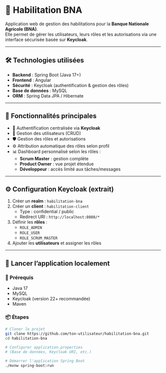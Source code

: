 # 📌 Habilitation BNA

Application web de gestion des habilitations pour la **Banque Nationale Agricole (BNA)**.  
Elle permet de gérer les utilisateurs, leurs rôles et les autorisations via une interface sécurisée basée sur **Keycloak**.

---

## 🛠️ Technologies utilisées

- **Backend** : Spring Boot (Java 17+)
- **Frontend** : Angular
- **Sécurité** : Keycloak (authentification & gestion des rôles)
- **Base de données** : MySQL
- **ORM** : Spring Data JPA / Hibernate

---

## 🔐 Fonctionnalités principales

- 🔑 Authentification centralisée via **Keycloak**
- 👥 Gestion des utilisateurs (CRUD)
- 🛡️ Gestion des rôles et autorisations
- ⚙️ Attribution automatique des rôles selon profil
- 📊 Dashboard personnalisé selon les rôles :
  - **Scrum Master** : gestion complète
  - **Product Owner** : vue projet étendue
  - **Développeur** : accès limité aux tâches/messages

---

## ⚙️ Configuration Keycloak (extrait)

1. Créer un **realm** : `habilitation-bna`
2. Créer un **client** : `habilitation-client`
   - Type : confidential / public
   - Redirect URI : `http://localhost:8080/*`
3. Définir les **rôles** :
   - `ROLE_ADMIN`
   - `ROLE_USER`
   - `ROLE_SCRUM_MASTER`
4. Ajouter les **utilisateurs** et assigner les rôles

---

## 🚀 Lancer l’application localement

### 🧩 Prérequis
- Java 17
- MySQL
- Keycloak (version 22+ recommandée)
- Maven

### 📦 Étapes

```bash
# Cloner le projet
git clone https://github.com/ton-utilisateur/habilitation-bna.git
cd habilitation-bna

# Configurer application.properties
# (Base de données, Keycloak URI, etc.)

# Démarrer l'application Spring Boot
./mvnw spring-boot:run
